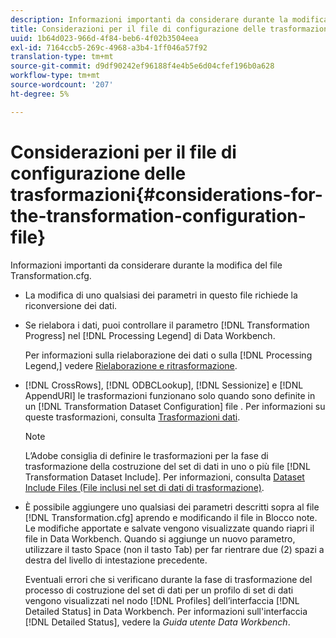 ```yaml
---
description: Informazioni importanti da considerare durante la modifica del file Transformation.cfg.
title: Considerazioni per il file di configurazione delle trasformazioni
uuid: 1b64d023-966d-4f84-beb6-4f02b3504eea
exl-id: 7164ccb5-269c-4968-a3b4-1ff046a57f92
translation-type: tm+mt
source-git-commit: d9df90242ef96188f4e4b5e6d04cfef196b0a628
workflow-type: tm+mt
source-wordcount: '207'
ht-degree: 5%

---
```


# Considerazioni per il file di configurazione delle trasformazioni{#considerations-for-the-transformation-configuration-file}

Informazioni importanti da considerare durante la modifica del file Transformation.cfg.

* La modifica di uno qualsiasi dei parametri in questo file richiede la riconversione dei dati.
* Se rielabora i dati, puoi controllare il parametro [!DNL Transformation Progress] nel [!DNL Processing Legend] di Data Workbench.

   Per informazioni sulla rielaborazione dei dati o sulla [!DNL Processing Legend,] vedere [Rielaborazione e ritrasformazione](../../../home/c-dataset-const-proc/c-reproc-retrans/c-unst-reproc-retrans.md).

* [!DNL CrossRows],  [!DNL ODBCLookup],  [!DNL Sessionize] e  [!DNL AppendURI] le trasformazioni funzionano solo quando sono definite in un  [!DNL Transformation Dataset Configuration] file . Per informazioni su queste trasformazioni, consulta [Trasformazioni dati](../../../home/c-dataset-const-proc/c-data-trans/c-abt-transf.md).

   >[!NOTE]
   >
   >L’Adobe consiglia di definire le trasformazioni per la fase di trasformazione della costruzione del set di dati in uno o più file [!DNL Transformation Dataset Include]. Per informazioni, consulta [Dataset Include Files (File inclusi nel set di dati di trasformazione)](../../../home/c-dataset-const-proc/c-dataset-inc-files/c-types-dataset-inc-files/c-trans-dataset-inc-files.md#concept-c64aa78ed9ce40b8a0f4932c82ff5ace).

* È possibile aggiungere uno qualsiasi dei parametri descritti sopra al file [!DNL Transformation.cfg] aprendo e modificando il file in Blocco note. Le modifiche apportate e salvate vengono visualizzate quando riapri il file in Data Workbench. Quando si aggiunge un nuovo parametro, utilizzare il tasto Space (non il tasto Tab) per far rientrare due (2) spazi a destra del livello di intestazione precedente.

   Eventuali errori che si verificano durante la fase di trasformazione del processo di costruzione del set di dati per un profilo di set di dati vengono visualizzati nel nodo [!DNL Profiles] dell’interfaccia [!DNL Detailed Status] in Data Workbench. Per informazioni sull&#39;interfaccia [!DNL Detailed Status], vedere la *Guida utente Data Workbench*.
